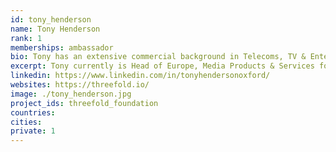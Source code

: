 ```yaml
---
id: tony_henderson
name: Tony Henderson
rank: 1
memberships: ambassador
bio: Tony has an extensive commercial background in Telecoms, TV & Entertainment technology and is currently Head of Europe, Media Products & Services for Intertrust Technologies Corporation, the inventor of in Digital Rights Management technology. He has also been a strategic adviser to a number of ventures including web video platforms, a shared payment platform, telecoms service providers and blockchain ventures. Previously Tony held a number of business management roles at Microsoft’s entertainment business helping operators and broadcasters to deliver Pay TV and Over The Top entertainment services. Prior to Microsoft Tony ran a leadership network for CEOs and also held senior technology and business roles with the BBC and the music industry. In 2012 Tony published his first book “The Leopard In A Pinstripe Suit” which is a fun perspective on today’s business world; he continues to write on various topics. In his spare time Tony also runs ultra-marathons, recently completing an 83 mile run along the length of Hadrian’s wall. Tony is a graduate of Edinburgh University. Tony believes in the ThreeFold Foundation because it will drive open and widescale investment into cloud infrastructure and empower those at the edge of the network to build new localised and global services and be rewarded for their innovation. In short, it is a gamechanger.
excerpt: Tony currently is Head of Europe, Media Products & Services for Intertrust Technologies Corporation.
linkedin: https://www.linkedin.com/in/tonyhendersonoxford/
websites: https://threefold.io/
image: ./tony_henderson.jpg
project_ids: threefold_foundation
countries: 
cities:
private: 1
---
```

